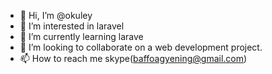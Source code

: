 - 👋 Hi, I’m @okuley
- 👀 I’m interested in laravel
- 🌱 I’m currently learning larave
- 💞️ I’m looking to collaborate on a web development project.
- 📫 How to reach me  skype(baffoagyening@gmail.com)

<!---
okuley/okuley is a ✨ special ✨ repository because its `README.md` (this file) appears on your GitHub profile.
You can click the Preview link to take a look at your changes.
--->
